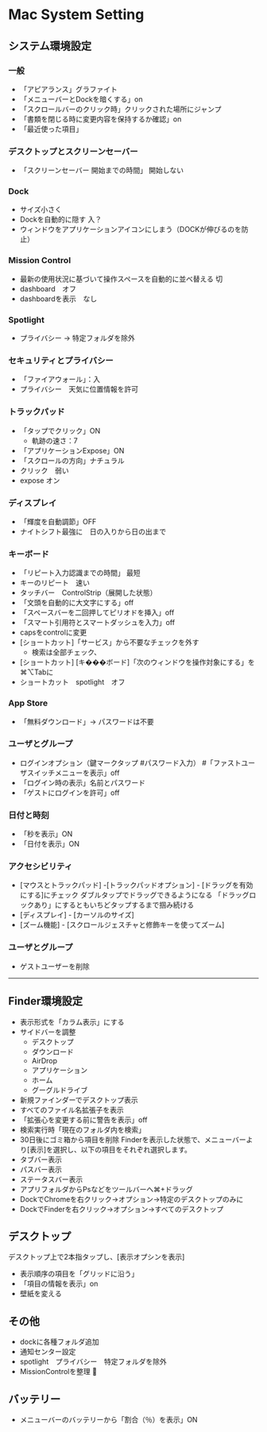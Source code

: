# Mac System Setting

## システム環境設定

### 一般
- 「アピアランス」グラファイト
- 「メニューバーとDockを暗くする」on
- 「スクロールバーのクリック時」クリックされた場所にジャンプ
- 「書類を閉じる時に変更内容を保持するか確認」on
- 「最近使った項目」

### デスクトップとスクリーンセーバー
- 「スクリーンセーバー 開始までの時間」 開始しない

### Dock
- サイズ小さく
- Dockを自動的に隠す 入？
- ウィンドウをアプリケーションアイコンにしまう（DOCKが伸びるのを防止）

### Mission Control
- 最新の使用状況に基づいて操作スペースを自動的に並べ替える 切
- dashboard　オフ
- dashboardを表示　なし

### Spotlight
- プライバシー → 特定フォルダを除外

### セキュリティとプライバシー
- 「ファイアウォール」：入
- プライバシー　天気に位置情報を許可

### トラックパッド
- 「タップでクリック」ON
  - 軌跡の速さ：7
- 「アプリケーションExpose」ON
- 「スクロールの方向」ナチュラル
- クリック　弱い
- expose オン

### ディスプレイ
- 「輝度を自動調節」OFF
- ナイトシフト最強に　日の入りから日の出まで

### キーボード
- 「リピート入力認識までの時間」 最短
- キーのリピート　速い
- タッチバー　ControlStrip（展開した状態）
- 「文頭を自動的に大文字にする」off
- 「スペースバーを二回押してピリオドを挿入」off
- 「スマート引用符とスマートダッシュを入力」off
- capsをcontrolに変更
- [ショートカット]「サービス」から不要なチェックを外す
  - 検索は全部チェック、
- [ショートカット] [キ���ボード]「次のウィンドウを操作対象にする」を⌘⌥Tabに
- ショートカット　spotlight　オフ

### App Store
- 「無料ダウンロード」→ パスワードは不要

### ユーザとグループ
- ログインオプション（鍵マークタップ #パスワード入力） #「ファストユーザスイッチメニューを表示」off
- 「ログイン時の表示」名前とパスワード
- 「ゲストにログインを許可」off

### 日付と時刻
- 「秒を表示」ON
- 「日付を表示」ON

### アクセシビリティ
- [マウスとトラックパッド] -[トラックパッドオプション] - [ドラッグを有効にする]にチェック ダブルタップでドラッグできるようになる 「ドラッグロックあり」にするともいちどタップするまで掴み続ける
- [ディスプレイ] - [カーソルのサイズ]
- [ズーム機能] - [スクロールジェスチャと修飾キーを使ってズーム]

### ユーザとグループ
- ゲストユーザーを削除


---


## Finder環境設定
- 表示形式を「カラム表示」にする
- サイドバーを調整
  - デスクトップ
  - ダウンロード
  - AirDrop
  - アプリケーション
  - ホーム
  - グーグルドライブ
- 新規ファインダーでデスクトップ表示
- すべてのファイル名拡張子を表示
- 「拡張心を変更する前に警告を表示」off
- 検索実行時「現在のフォルダ内を検索」
- 30日後にゴミ箱から項目を削除
Finderを表示した状態で、メニューバーより[表示]を選択し、以下の項目をそれぞれ選択します。
- タブバー表示
- パスバー表示
- ステータスバー表示
- アプリフォルダからPsなどをツールバーへ⌘+ドラッグ
- DockでChromeを右クリック→オプション→特定のデスクトップのみに
- DockでFinderを右クリック→オプション→すべてのデスクトップ

## デスクトップ
デスクトップ上で2本指タップし、[表示オプシンを表示]
- 表示順序の項目を「グリッドに沿う」
- 「項目の情報を表示」on
- 壁紙を変える

## その他
- dockに各種フォルダ追加
- 通知センター設定
- spotlight　プライバシー　特定フォルダを除外
- MissionControlを整理 


## バッテリー
- メニューバーのバッテリーから「割合（％）を表示」ON
